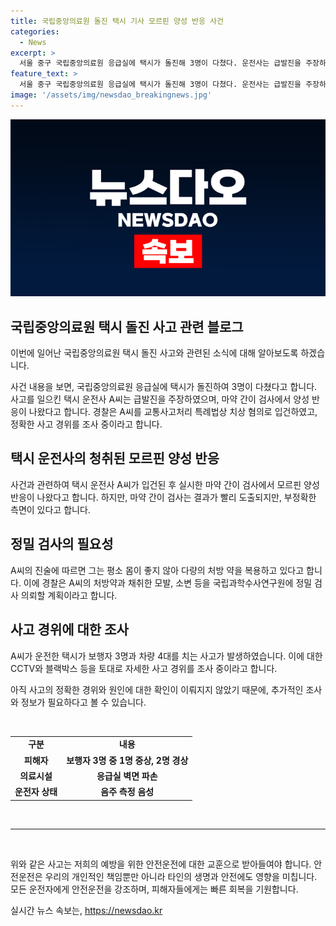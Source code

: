 ```yaml
---
title: 국립중앙의료원 돌진 택시 기사 모르핀 양성 반응 사건
categories:
  - News
excerpt: >
  서울 중구 국립중앙의료원 응급실에 택시가 돌진해 3명이 다쳤다. 운전사는 급발진을 주장하며 마약 간이 검사에서 양성 반응이 나왔고, 치상 혐의로 경찰에 입건됐다. 택시는 응급실 벽면을 파손하고 보행자 3명과 차량 4대를 치는 등 큰 피해를 냈다. 운전사의 의료용 처방 약 복용과 정확한 사고 경위를 규명하기 위해 국립과학수사연구원에 검사를 의뢰할 예정이다. 사건의 모든 상황은 CCTV와 블랙박스 등을 토대로 조사 중이다. (150자)
feature_text: >
  서울 중구 국립중앙의료원 응급실에 택시가 돌진해 3명이 다쳤다. 운전사는 급발진을 주장하며 마약 간이 검사에서 양성 반응이 나왔고, 치상 혐의로 경찰에 입건됐다. 택시는 응급실 벽면을 파손하고 보행자 3명과 차량 4대를 치는 등 큰 피해를 냈다. 운전사의 의료용 처방 약 복용과 정확한 사고 경위를 규명하기 위해 국립과학수사연구원에 검사를 의뢰할 예정이다. 사건의 모든 상황은 CCTV와 블랙박스 등을 토대로 조사 중이다. (150자)
image: '/assets/img/newsdao_breakingnews.jpg'
---
```


<p><img src="/assets/img/newsdao_breakingnews.jpg" alt="ontimetimes 속보" /></p>

<h2 data-ke-size="size26">국립중앙의료원 택시 돌진 사고 관련 블로그</h2>

<p>이번에 일어난 국립중앙의료원 택시 돌진 사고와 관련된 소식에 대해 알아보도록 하겠습니다.</p>

<p data-ke-size="size16">사건 내용을 보면, 국립중앙의료원 응급실에 택시가 돌진하여 3명이 다쳤다고 합니다. 사고를 일으킨 택시 운전사 A씨는 급발진을 주장하였으며, 마약 간이 검사에서 양성 반응이 나왔다고 합니다. 경찰은 A씨를 교통사고처리 특례법상 치상 혐의로 입건하였고, 정확한 사고 경위를 조사 중이라고 합니다.</p>

<h2 data-ke-size="size26">택시 운전사의 청취된 모르핀 양성 반응</h2>

<p data-ke-size="size16">사건과 관련하여 택시 운전사 A씨가 입건된 후 실시한 마약 간이 검사에서 모르핀 양성 반응이 나왔다고 합니다. 하지만, 마약 간이 검사는 결과가 빨리 도출되지만, 부정확한 측면이 있다고 합니다.</p>

<h2 data-ke-size="size26">정밀 검사의 필요성</h2>

<p data-ke-size="size16">A씨의 진술에 따르면 그는 평소 몸이 좋지 않아 다량의 처방 약을 복용하고 있다고 합니다. 이에 경찰은 A씨의 처방약과 채취한 모발, 소변 등을 국립과학수사연구원에 정밀 검사 의뢰할 계획이라고 합니다.</p>

<h2 data-ke-size="size26">사고 경위에 대한 조사</h2>

<p data-ke-size="size16">A씨가 운전한 택시가 보행자 3명과 차량 4대를 치는 사고가 발생하였습니다. 이에 대한 CCTV와 블랙박스 등을 토대로 자세한 사고 경위를 조사 중이라고 합니다.</p>

<p data-ke-size="size16">아직 사고의 정확한 경위와 원인에 대한 확인이 이뤄지지 않았기 때문에, 추가적인 조사와 정보가 필요하다고 볼 수 있습니다.</p>

<p data-ke-size="size16">&nbsp;</p>

<table>
    <tbody>
        <tr>
            <td style="text-align: center; height: 17px;"><b>구분</b></td>
            <td style="text-align: center; height: 17px;"><b>내용</b></td>
        </tr>
        <tr>
            <td style="text-align: center; height: 17px;"><b>피해자</b></td>
            <td style="text-align: center; height: 17px;"><b>보행자 3명 중 1명 중상, 2명 경상</b></td>
        </tr>
        <tr>
            <td style="text-align: center; height: 17px;"><b>의료시설</b></td>
            <td style="text-align: center; height: 17px;"><b>응급실 벽면 파손</b></td>
        </tr>
        <tr>
            <td style="text-align: center; height: 17px;"><b>운전자 상태</b></td>
            <td style="text-align: center; height: 17px;"><b>음주 측정 음성</b></td>
        </tr>
    </tbody>
</table>

<p data-ke-size="size16">&nbsp;</p>

<hr>

<p data-ke-size="size16">&nbsp;</p>

<p>위와 같은 사고는 저희의 예방을 위한 안전운전에 대한 교훈으로 받아들여야 합니다. 안전운전은 우리의 개인적인 책임뿐만 아니라 타인의 생명과 안전에도 영향을 미칩니다. 모든 운전자에게 안전운전을 강조하며, 피해자들에게는 빠른 회복을 기원합니다.</p>
실시간 뉴스 속보는, <a href="https://newsdao.kr" rel="dofollow">https://newsdao.kr</a>


